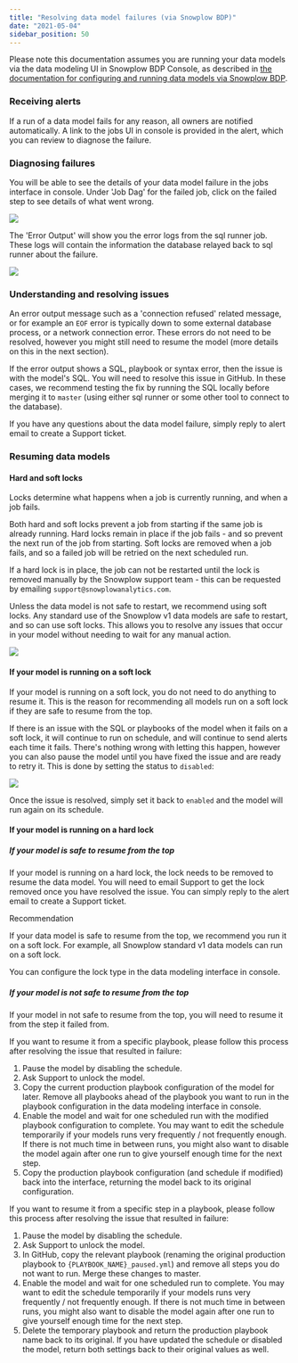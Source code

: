 ```yaml
---
title: "Resolving data model failures (via Snowplow BDP)"
date: "2021-05-04"
sidebar_position: 50
---
```


Please note this documentation assumes you are running your data models via the data modeling UI in Snowplow BDP Console, as described in [the documentation for configuring and running data models via Snowplow BDP](/docs/modeling-your-data/configuring-and-running-data-models-via-snowplow-bdp/index.md#21_Configuring_data_models_via_the_data_modeling_UI_new).

### Receiving alerts

If a run of a data model fails for any reason, all owners are notified automatically. A link to the jobs UI in console is provided in the alert, which you can review to diagnose the failure.

### Diagnosing failures

You will be able to see the details of your data model failure in the jobs interface in console. Under 'Job Dag' for the failed job, click on the failed step to see details of what went wrong.

![](images/screenshot-2021-03-01-at-13.20.32-edited.png)

The 'Error Output' will show you the error logs from the sql runner job. These logs will contain the information the database relayed back to sql runner about the failure.

![](images/screenshot-2021-03-01-at-14.51.39.png)

### Understanding and resolving issues

An error output message such as a 'connection refused' related message, or for example an `EOF` error is typically down to some external database process, or a network connection error. These errors do not need to be resolved, however you might still need to resume the model (more details on this in the next section).

If the error output shows a SQL, playbook or syntax error, then the issue is with the model's SQL. You will need to resolve this issue in GitHub. In these cases, we recommend testing the fix by running the SQL locally before merging it to `master` (using either sql runner or some other tool to connect to the database).

If you have any questions about the data model failure, simply reply to alert email to create a Support ticket.

### Resuming data models

#### Hard and soft locks

Locks determine what happens when a job is currently running, and when a job fails.

Both hard and soft locks prevent a job from starting if the same job is already running. Hard locks remain in place if the job fails - and so prevent the next run of the job from starting. Soft locks are removed when a job fails, and so a failed job will be retried on the next scheduled run.

If a hard lock is in place, the job can not be restarted until the lock is removed manually by the Snowplow support team - this can be requested by emailing `support@snowplowanalytics.com`.

Unless the data model is not safe to restart, we recommend using soft locks. Any standard use of the Snowplow v1 data models are safe to restart, and so can use soft locks. This allows you to resolve any issues that occur in your model without needing to wait for any manual action.

![](images/image-1.png)

#### If your model is running on a soft lock

If your model is running on a soft lock, you do not need to do anything to resume it. This is the reason for recommending all models run on a soft lock if they are safe to resume from the top.

If there is an issue with the SQL or playbooks of the model when it fails on a soft lock, it will continue to run on schedule, and will continue to send alerts each time it fails. There's nothing wrong with letting this happen, however you can also pause the model until you have fixed the issue and are ready to retry it. This is done by setting the status to `disabled`:

![](images/image-2.png)

Once the issue is resolved, simply set it back to `enabled` and the model will run again on its schedule.

#### If your model is running on a hard lock

##### If your model is safe to resume from the top

If your model is running on a hard lock, the lock needs to be removed to resume the data model. You will need to email Support to get the lock removed once you have resolved the issue. You can simply reply to the alert email to create a Support ticket.

Recommendation

If your data model is safe to resume from the top, we recommend you run it on a soft lock. For example, all Snowplow standard v1 data models can run on a soft lock.

You can configure the lock type in the data modeling interface in console.

##### If your model is not safe to resume from the top

If your model in not safe to resume from the top, you will need to resume it from the step it failed from.

If you want to resume it from a specific playbook, please follow this process after resolving the issue that resulted in failure:

1. Pause the model by disabling the schedule.
2. Ask Support to unlock the model.
3. Copy the current production playbook configuration of the model for later. Remove all playbooks ahead of the playbook you want to run in the playbook configuration in the data modeling interface in console.
4. Enable the model and wait for one scheduled run with the modified playbook configuration to complete. You may want to edit the schedule temporarily if your models runs very frequently / not frequently enough. If there is not much time in between runs, you might also want to disable the model again after one run to give yourself enough time for the next step.
5. Copy the production playbook configuration (and schedule if modified) back into the interface, returning the model back to its original configuration.

If you want to resume it from a specific step in a playbook, please follow this process after resolving the issue that resulted in failure:

1. Pause the model by disabling the schedule.
2. Ask Support to unlock the model.
3. In GitHub, copy the relevant playbook (renaming the original production playbook to `{PLAYBOOK_NAME}_paused.yml`) and remove all steps you do not want to run. Merge these changes to master.
4. Enable the model and wait for one scheduled run to complete. You may want to edit the schedule temporarily if your models runs very frequently / not frequently enough. If there is not much time in between runs, you might also want to disable the model again after one run to give yourself enough time for the next step.
5. Delete the temporary playbook and return the production playbook name back to its original. If you have updated the schedule or disabled the model, return both settings back to their original values as well.
